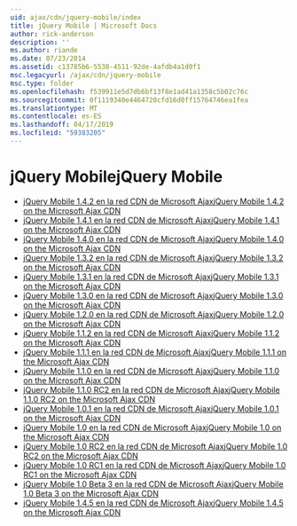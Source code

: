 ```yaml
---
uid: ajax/cdn/jquery-mobile/index
title: jQuery Mobile | Microsoft Docs
author: rick-anderson
description: ''
ms.author: riande
ms.date: 07/23/2014
ms.assetid: c13785b6-5538-4511-92de-4afdb4a1d0f1
msc.legacyurl: /ajax/cdn/jquery-mobile
msc.type: folder
ms.openlocfilehash: f539911e5d7db6bf13f8e1ad41a1358c5b02c76c
ms.sourcegitcommit: 0f1119340e4464720cfd16d0ff15764746ea1fea
ms.translationtype: MT
ms.contentlocale: es-ES
ms.lasthandoff: 04/17/2019
ms.locfileid: "59383205"
---
```

# <a name="jquery-mobile"></a><span data-ttu-id="aa380-102">jQuery Mobile</span><span class="sxs-lookup"><span data-stu-id="aa380-102">jQuery Mobile</span></span>

- [<span data-ttu-id="aa380-103">jQuery Mobile 1.4.2 en la red CDN de Microsoft Ajax</span><span class="sxs-lookup"><span data-stu-id="aa380-103">jQuery Mobile 1.4.2 on the Microsoft Ajax CDN</span></span>](cdnjquerymobile142.md)
- [<span data-ttu-id="aa380-104">jQuery Mobile 1.4.1 en la red CDN de Microsoft Ajax</span><span class="sxs-lookup"><span data-stu-id="aa380-104">jQuery Mobile 1.4.1 on the Microsoft Ajax CDN</span></span>](cdnjquerymobile141.md)
- [<span data-ttu-id="aa380-105">jQuery Mobile 1.4.0 en la red CDN de Microsoft Ajax</span><span class="sxs-lookup"><span data-stu-id="aa380-105">jQuery Mobile 1.4.0 on the Microsoft Ajax CDN</span></span>](cdnjquerymobile140.md)
- [<span data-ttu-id="aa380-106">jQuery Mobile 1.3.2 en la red CDN de Microsoft Ajax</span><span class="sxs-lookup"><span data-stu-id="aa380-106">jQuery Mobile 1.3.2 on the Microsoft Ajax CDN</span></span>](cdnjquerymobile132.md)
- [<span data-ttu-id="aa380-107">jQuery Mobile 1.3.1 en la red CDN de Microsoft Ajax</span><span class="sxs-lookup"><span data-stu-id="aa380-107">jQuery Mobile 1.3.1 on the Microsoft Ajax CDN</span></span>](cdnjquerymobile131.md)
- [<span data-ttu-id="aa380-108">jQuery Mobile 1.3.0 en la red CDN de Microsoft Ajax</span><span class="sxs-lookup"><span data-stu-id="aa380-108">jQuery Mobile 1.3.0 on the Microsoft Ajax CDN</span></span>](cdnjquerymobile130.md)
- [<span data-ttu-id="aa380-109">jQuery Mobile 1.2.0 en la red CDN de Microsoft Ajax</span><span class="sxs-lookup"><span data-stu-id="aa380-109">jQuery Mobile 1.2.0 on the Microsoft Ajax CDN</span></span>](cdnjquerymobile120.md)
- [<span data-ttu-id="aa380-110">jQuery Mobile 1.1.2 en la red CDN de Microsoft Ajax</span><span class="sxs-lookup"><span data-stu-id="aa380-110">jQuery Mobile 1.1.2 on the Microsoft Ajax CDN</span></span>](cdnjquerymobile112.md)
- [<span data-ttu-id="aa380-111">jQuery Mobile 1.1.1 en la red CDN de Microsoft Ajax</span><span class="sxs-lookup"><span data-stu-id="aa380-111">jQuery Mobile 1.1.1 on the Microsoft Ajax CDN</span></span>](cdnjquerymobile111.md)
- [<span data-ttu-id="aa380-112">jQuery Mobile 1.1.0 en la red CDN de Microsoft Ajax</span><span class="sxs-lookup"><span data-stu-id="aa380-112">jQuery Mobile 1.1.0 on the Microsoft Ajax CDN</span></span>](cdnjquerymobile110.md)
- [<span data-ttu-id="aa380-113">jQuery Mobile 1.1.0 RC2 en la red CDN de Microsoft Ajax</span><span class="sxs-lookup"><span data-stu-id="aa380-113">jQuery Mobile 1.1.0 RC2 on the Microsoft Ajax CDN</span></span>](cdnjquerymobile110rc2.md)
- [<span data-ttu-id="aa380-114">jQuery Mobile 1.0.1 en la red CDN de Microsoft Ajax</span><span class="sxs-lookup"><span data-stu-id="aa380-114">jQuery Mobile 1.0.1 on the Microsoft Ajax CDN</span></span>](cdnjquerymobile101.md)
- [<span data-ttu-id="aa380-115">jQuery Mobile 1.0 en la red CDN de Microsoft Ajax</span><span class="sxs-lookup"><span data-stu-id="aa380-115">jQuery Mobile 1.0 on the Microsoft Ajax CDN</span></span>](cdnjquerymobile10.md)
- [<span data-ttu-id="aa380-116">jQuery Mobile 1.0 RC2 en la red CDN de Microsoft Ajax</span><span class="sxs-lookup"><span data-stu-id="aa380-116">jQuery Mobile 1.0 RC2 on the Microsoft Ajax CDN</span></span>](cdnjquerymobile10rc2.md)
- [<span data-ttu-id="aa380-117">jQuery Mobile 1.0 RC1 en la red CDN de Microsoft Ajax</span><span class="sxs-lookup"><span data-stu-id="aa380-117">jQuery Mobile 1.0 RC1 on the Microsoft Ajax CDN</span></span>](cdnjquerymobile10rc1.md)
- [<span data-ttu-id="aa380-118">jQuery Mobile 1.0 Beta 3 en la red CDN de Microsoft Ajax</span><span class="sxs-lookup"><span data-stu-id="aa380-118">jQuery Mobile 1.0 Beta 3 on the Microsoft Ajax CDN</span></span>](cdnjquerymobile10b3.md)
- [<span data-ttu-id="aa380-119">jQuery Mobile 1.4.5 en la red CDN de Microsoft Ajax</span><span class="sxs-lookup"><span data-stu-id="aa380-119">jQuery Mobile 1.4.5 on the Microsoft Ajax CDN</span></span>](cdnjquerymobile145.md)
